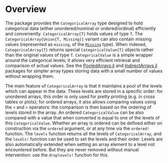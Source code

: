 # Overview

The package provides the `CategoricalArray` type designed to hold categorical data (either unordered/nominal or ordered/ordinal) efficiently and conveniently. `CategoricalArray{T}` holds values of type `T`. The `CategoricalArray{Union{T, Missing}}` variant can also contain missing values (represented as `missing`, of the [`Missing`](https://docs.julialang.org/en/stable/manual/missing/) type). When indexed, `CategoricalArray{T}` returns special `CategoricalValue{T}` objects rather than the original values of type `T`. `CategoricalValue` is a simple wrapper around the categorical levels; it allows very efficient retrieval and comparison of actual values. See the [PooledArrays.jl](https://github.com/JuliaComputing/PooledArrays.jl) and [IndirectArrays.jl](https://github.com/JuliaArrays/IndirectArrays.jl) packages for simpler array types storing data with a small number of values without wrapping them.

The main feature of `CategoricalArray` is that it maintains a pool of the levels which can appear in the data. These levels are stored in a specific order: for unordered arrays, this order is only used for pretty printing (e.g. in cross tables or plots); for ordered arrays, it also allows comparing values using the `<` and `>` operators: the comparison is then based on the ordering of levels stored in the array. An ordered `CategoricalValue` can be also compared with a value that when converted is equal to one of the levels of this `CategoricalValue`. Whether an array is ordered can be defined either on construction via the `ordered` argument, or at any time via the `ordered!` function. The `levels` function returns all the levels of `CategoricalArray`, and the `levels!` function can be used to set the levels and their order. Levels are also automatically extended when setting an array element to a level not encountered before. But they are never removed without manual intervention: use the `droplevels!` function for this.